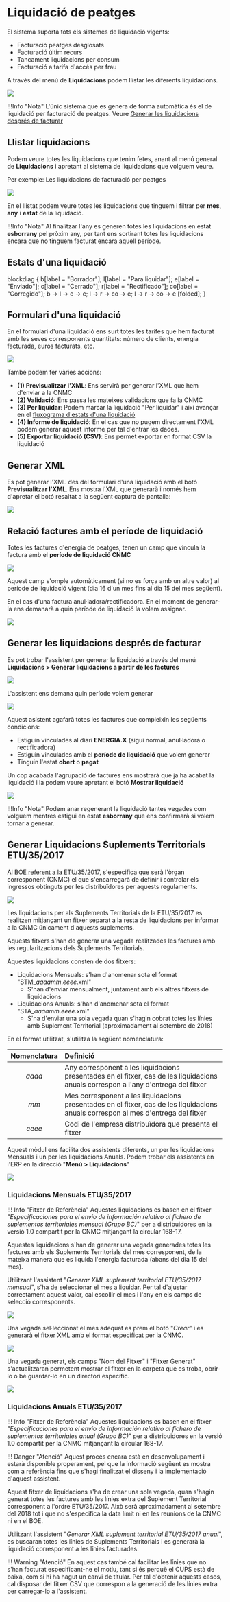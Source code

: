 # Liquidació de peatges

El sistema suporta tots els sistemes de liquidació vigents:

* Facturació peatges desglosats
* Facturació últim recurs
* Tancament liquidacions per consum
* Facturació a tarifa d'accés per frau

A través del menú de **Liquidacions** podem llistar les diferents liquidacions.

![](_static/liquidacion_peajes/liquidacio_menu_general.png)

!!!Info "Nota"
    L'únic sistema que es genera de forma automàtica és el de liquidació per
    facturació de peatges. Veure [Generar les liquidacions després de facturar](#generar-les-liquidacions-despres-de-facturar)

## Llistar liquidacions

Podem veure totes les liquidacions que tenim fetes, anant al menú general de **Liquidacions**
i apretant al sistema de liquidacions que volguem veure.

Per exemple: Les liquidacions de facturació per peatges

![](_static/liquidacion_peajes/listado_peajes.png)

En el llistat podem veure totes les liquidacions que tinguem i filtrar per **mes**,
**any** i **estat** de la liquidació.

!!!Info "Nota"
    Al finalitzar l'any es generen totes les liquidacions en estat **esborrany**
    pel pròxim any, per tant ens sortirant totes les liquidacions encara que no
    tinguem facturat encara aquell període.

## Estats d'una liquidació

blockdiag {
  b[label = "Borrador"];
  l[label = "Para liquidar"];
  e[label = "Enviado"];
  c[label = "Cerrado"];
  r[label = "Rectificado"];
  co[label = "Corregido"];
  b -> l -> e -> c;
       l -> r -> co -> e;
       l -> r -> co -> e [folded];
}

## Formulari d'una liquidació

En el formulari d'una liquidació ens surt totes les tarifes que hem facturat amb
les seves corresponents quantitats: número de clients, energia facturada, euros
facturats, etc.

![](_static/liquidacion_peajes/formulario_liquidacion.png)

També podem fer vàries accions:

* **(1) Previsualitzar l'XML**: Ens servirà per generar l'XML que hem d'enviar a la CNMC
* **(2) Validació**: Ens passa les mateixes validacions que fa la CNMC
* **(3) Per liquidar**: Podem marcar la liquidació "Per liquidar" i així avançar en
  el [fluxograma d'estats d'una liquidació](#estats-duna-liquidacio)
* **(4) Informe de liquidació**: En el cas que no pugem directament l'XML podem generar
  aquest informe per tal d'entrar les dades.
* **(5) Exportar liquidació (CSV)**: Ens permet exportar en format CSV la liquidació

## Generar XML

Es pot generar l'XML des del formulari d'una liquidació amb el botó **Previsualitzar l'XML**.
Ens mostra l'XML que generarà i només hem d'apretar el botó resaltat a la següent captura de
pantalla:

![](_static/liquidacion_peajes/exportar_xml.png)

## Relació factures amb el període de liquidació

Totes les factures d'energia de peatges, tenen un camp que vincula la factura amb
el **període de liquidació CNMC**

![](_static/liquidacion_peajes/liquidacio_field.png)

Aquest camp s'omple automàticament (si no es força amb un altre valor) al període
de liquidació vigent (dia 16 d'un mes fins al dia 15 del mes següent).

En el cas d'una factura anul·ladora/rectificadora. En el moment de generar-la ens
demanarà a quin període de liquidació la volem assignar.

![](_static/liquidacion_peajes/liquidacio_refund.png)

## Generar les liquidacions després de facturar

Es pot trobar l'assistent per generar la liquidació a través del menú
**Liquidacions > Generar liquidacions a partir de les factures**

![](_static/liquidacion_peajes/liquidacio_menu.png)

L'assistent ens demana quin període volem generar

![](_static/liquidacion_peajes/generar_liquidaciones.png)

Aquest asistent agafarà totes les factures que compleixin les següents condicions:

* Estiguin vinculades al diari **ENERGIA.X** (sigui normal, anul·ladora o rectificadora)
* Estiguin vinculades amb el **període de liquidació** que volem generar
* Tinguin l'estat **obert** o **pagat**

Un cop acabada l'agrupació de factures ens mostrarà que ja ha acabat la liquidació
i la podem veure apretant el botó **Mostrar liquidació**

![](_static/liquidacion_peajes/liquidacion_generada.png)

!!!Info "Nota"
    Podem anar regenerant la liquidació tantes vegades com volguem mentres estigui
    en estat **esborrany** que ens confirmarà si volem tornar a generar.

## Generar Liquidacions Suplements Territorials ETU/35/2017

Al [BOE referent a la ETU/35/2017](https://www.boe.es/boe/dias/2017/01/26/pdfs/BOE-A-2017-810.pdf),
s'especifica que serà l'òrgan corresponent (CNMC) el que s'encarregarà de definir
i controlar els ingressos obtinguts per les distribuïdores per aquests regulaments.

![](_static/liquidacion_peajes/liquidacion_etu_boe.png)

Les liquidacions per als Suplements Territorials de la ETU/35/2017 es realitzen
mitjançant un fitxer separat a la resta de liquidacions per informar a la CNMC
únicament d'aquests suplements.

Aquests fitxers s'han de generar una vegada realitzades les factures amb les
regularitzacions dels Suplements Territorials.

Aquestes liquidacions consten de dos fitxers:

- Liquidacions Mensuals: s'han d'anomenar sota el format "STM\__aaaamm_._eeee_.xml"
    - S'han d'enviar mensualment, juntament amb els altres fitxers de liquidacions
- Liquidacions Anuals: s'han d'anomenar sota el format "STA\__aaaamm_._eeee_.xml"
    - S'ha d'enviar una sola vegada quan s'hagin cobrat totes les línies amb
      Suplement Territorial (aproximadament al setembre de 2018)

En el format utilitzat, s'utilitza la següent nomenclatura:

| Nomenclatura | Definició                                                                                                                           |
|:------------:|:------------------------------------------------------------------------------------------------------------------------------------|
|    _aaaa_    | Any corresponent a les liquidacions presentades en el fitxer, cas de les liquidacions anuals correspon a l'any d'entrega del fitxer |
|     _mm_     | Mes corresponent a les liquidacions presentades en el fitxer, cas de les liquidacions anuals correspon al mes d'entrega del fitxer  |
|    _eeee_    | Codi de l'empresa distribuïdora que presenta el fitxer                                                                              |

Aquest mòdul ens facilita dos assistents diferents, un per les liquidacions Mensuals
i un per les liquidacions Anuals. Podem trobar els assistents en l'ERP en la direcció
"**Menú > Liquidacions**"

![](_static/liquidacion_peajes/liquidacion_menu_etu.png)

### Liquidacions Mensuals ETU/35/2017

!!! Info "Fitxer de Referència"
    Aquestes liquidacions es basen en el fitxer "_Especificaciones para el envio
    de información relativo al fichero de suplementos territoriales mensual
    (Grupo BC)_" per a distribuidores en la versió 1.0 compartit per la CNMC
    mitjançant la circular 168-17.

Aquestes liquidacions s'han de generar una vegada generades totes les factures
amb els Suplements Territorials del mes corresponent, de la mateixa manera que es
liquida l'energia facturada (abans del dia 15 del mes).

Utilitzant l'assistent "_Generar XML suplement territorial ETU/35/2017 mensual_",
s'ha de seleccionar el mes a liquidar. Per tal d'ajustar correctament aquest valor,
cal escollir el mes i l'any en els camps de selecció corresponents.

![](_static/liquidacion_peajes/wizard_etu_mes.png)

Una vegada sel·leccionat el mes adequat es prem el botó "_Crear_" i es
generarà el fitxer XML amb el format especificat per la CNMC.

![](_static/liquidacion_peajes/wizard_etu_crear.png)

Una vegada generat, els camps "Nom del Fitxer" i "Fitxer Generat"
s'actualitzaran permetent mostrar el fitxer en la carpeta que es troba, obrir-lo
o bé guardar-lo en un directori específic.

![](_static/liquidacion_peajes/wizard_etu_generat.png)

### Liquidacions Anuals ETU/35/2017

!!! Info "Fitxer de Referència"
    Aquestes liquidacions es basen en el fitxer "_Especificaciones para el envio
    de información relativo al fichero de suplementos territoriales anual
    (Grupo BC)_" per a distribuidores en la versió 1.0 compartit per la CNMC
    mitjançant la circular 168-17.

!!! Danger "Atenció"
    Aquest procés encara està en desenvolupament i estarà disponible properament,
    pel que la informació següent es mostra com a referència fins que s'hagi
    finalitzat el disseny i la implementació d'aquest assistent.

Aquest fitxer de liquidacions s'ha de crear una sola vegada, quan s'hagin generat
totes les factures amb les línies extra del Suplement Territorial corresponent a
l'ordre ETU/35/2017. Això serà aproximadament al setembre del 2018 tot i que no
s'especifica la data límit ni en les reunions de la CNMC ni en el BOE.

Utilitzant l'assistent "_Generar XML suplement territorial ETU/35/2017 anual_",
es buscaran totes les línies de Suplements Territorials i es generarà la liquidació
corresponent a les línies facturades.

!!! Warning "Atenció"
    En aquest cas també cal facilitar les línies que no s'han facturat especificant-ne el
    motiu, tant si és perquè el CUPS està de baixa, com si hi ha hagut un canvi de titular.
    Per tal d'obtenir aquests casos, cal disposar del fitxer CSV que correspon
    a la generació de les línies extra per carregar-lo a l'assistent.

